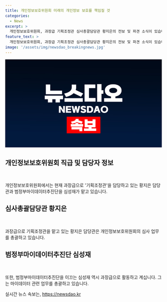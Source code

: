```yaml
---
title: 개인정보보호위원회 미래의 개인정보 보호를 책임질 것
categories:
  - News
excerpt: >
  개인정보보호위원회, 과장급 기획조정관 심사총괄담당관 황지은의 전보 및 파견 소식이 있습니다. 또한 범정부마이데이터추진단의 심성재가 소속되었음을 알립니다. 
feature_text: >
  개인정보보호위원회, 과장급 기획조정관 심사총괄담당관 황지은의 전보 및 파견 소식이 있습니다. 또한 범정부마이데이터추진단의 심성재가 소속되었음을 알립니다. 
image: '/assets/img/newsdao_breakingnews.jpg'
---
```


<p><img src="/assets/img/newsdao_breakingnews.jpg" alt="bookingtag 속보" /></p>

<h2 data-ke-size="size26">개인정보보호위원회 직급 및 담당자 정보</h2>

<p data-ke-size="size16">&nbsp;</p>

<p>개인정보보호위원회에서는 현재 과장급으로 '기획조정관'을 담당하고 있는 황지은 담당관과 범정부마이데이터추진단을 심성재가 맡고 있습니다.</p>

<h2 data-ke-size="size26">심사총괄담당관 황지은</h2>

<p data-ke-size="size16">&nbsp;</p>

<p>과장급으로 기획조정관을 맡고 있는 황지은 담당관은 개인정보보호위원회의 심사 업무를 총괄하고 있습니다.</p>

<h2 data-ke-size="size26">범정부마이데이터추진단 심성재</h2>

<p data-ke-size="size16">&nbsp;</p>

<p>또한, 범정부마이데이터추진단을 이끄는 심성재 역시 과장급으로 활동하고 계십니다. 그는 마이데이터 관련 업무를 총괄하고 있습니다.</p>
실시간 뉴스 속보는, <a href="https://newsdao.kr" rel="dofollow">https://newsdao.kr</a>


